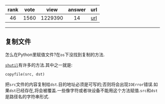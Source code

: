 
| rank | vote | view | answer | url |
|:-:|:-:|:-:|:-:|:-:|
|46|1560|1229390|14| [url](http://stackoverflow.com/questions/123198/how-do-i-copy-a-file-in-python) |
***

## 复制文件

怎么在Python里赋值文件?在`os`下没找到复制的方法.

[`shutil`](http://docs.python.org/2/library/shutil.html)有许多的方法.其中之一就是:

```python
copyfile(src, dst)
```

把`src`文件的内容复制给`dst`.目的地址必须是可写的;否则将会出现`IOError`错误.如果`dst`已经存在,将会被覆盖.一些像字符或者块设备不能用这个方法赋值.`src`和`dst`是路径名的字符串形式.
